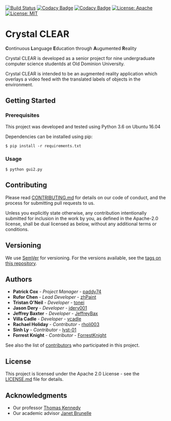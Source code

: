 [![Build Status](https://travis-ci.org/paddy74/crystal-clear.svg?branch=master)](https://travis-ci.org/paddy74/crystal-clear)
[![Codacy Badge](https://api.codacy.com/project/badge/Grade/17fd79b0fb414acc86d791d68c7c4ac0)](https://www.codacy.com/app/paddy74/crystal-clear?utm_source=github.com&amp;utm_medium=referral&amp;utm_content=paddy74/crystal-clear&amp;utm_campaign=Badge_Grade)
[![Codacy Badge](https://api.codacy.com/project/badge/Coverage/17fd79b0fb414acc86d791d68c7c4ac0)](https://www.codacy.com/app/paddy74/crystal-clear?utm_source=github.com&utm_medium=referral&utm_content=paddy74/crystal-clear&utm_campaign=Badge_Coverage)
[![License: Apache](https://img.shields.io/badge/License-Apache%202.0-blue.svg)](https://opensource.org/licenses/Apache-2.0)
[![License: MIT](https://img.shields.io/badge/License-MIT-yellow.svg)](https://opensource.org/licenses/MIT)

# Crystal CLEAR

**C**ontinuous **L**anguage **E**ducation through **A**ugumented **R**eality

Crystal CLEAR is developed as a senior project for nine undergraduate computer science studentds at Old Dominion University.

Crystal CLEAR is intended to be an augmented reality application which overlays a video feed with the translated labels of objects in the environment.

## Getting Started

### Prerequisites
This project was developed and tested using Python 3.6 on Ubuntu 16.04

Dependencies can be installed using pip:
```
$ pip install -r requirements.txt
```

### Usage
```
$ python gui2.py
```

## Contributing

Please read [CONTRIBUTING.md](CONTRIBUTING.md) for details on our code of conduct, and the process for submitting pull requests to us.

Unless you explicitly state otherwise, any contribution intentionally submitted for inclusion in the work by you, as defined in the Apache-2.0 license, shall be dual licensed as below, without any additional terms or conditions.

## Versioning

We use [SemVer](http://semver.org/) for versioning. For the versions available, see the [tags on this repository](tags).

## Authors

* **Patrick Cox** - *Project Manager* - [paddy74](https://github.com/paddy74)
* **Rufor Chen** - *Lead Developer* - [zhPaint](https://github.com/zhPaint)
* **Tristan O'Neil** - *Developer* - [tonei](https://github.com/tonei)
* **Jason Dery** - *Developer* - [jdery001](https://github.com/jdery001)
* **Jeffrey Baxter** - *Developer* - [JeffreyBax](https://github.com/JeffreyBax)
* **Villa Cadle** - *Developer* - [vcadle](https://github.com/vcadle)
* **Rachael Holiday** - *Contributor* - [rholi003](https://github.com/rholi003)
* **Sinh Ly** - *Contributor* - [lyst-01](https://github.com/lyst-01)
* **Forrest Knight** - *Contributor* - [ForrestKnight](https://github.com/ForrestKnight)

See also the list of [contributors](graphs/contributors) who participated in this project.

## License

This project is licensed under the Apache 2.0 License - see the [LICENSE.md](LICENSE.md) file for details.

## Acknowledgments

* Our professor [Thomas Kennedy](http://www.cs.odu.edu/~tkennedy/)
* Our academic advisor [Janet Brunelle](http://www.cs.odu.edu/~brunelle/)
